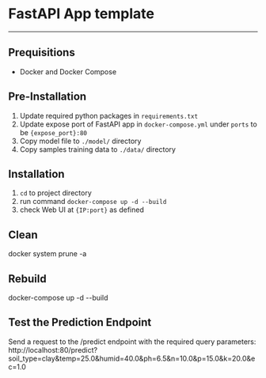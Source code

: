 # FastAPI App template

___

## Prequisitions

- Docker and Docker Compose

## Pre-Installation

1. Update required python packages in <code>requirements.txt</code>
2. Update expose port of FastAPI app in <code>docker-compose.yml</code> under <code>ports</code> to be <code>{expose_port}:80</code>
3. Copy model file to <code>./model/</code> directory
4. Copy samples training data to <code>./data/</code> directory

## Installation
1. <code>cd</code> to project directory
2. run command <code>docker-compose up -d --build</code>
3. check Web UI at <code>{IP:port}</code> as defined

## Clean
docker system prune -a

## Rebuild
docker-compose up -d --build

## Test the Prediction Endpoint
Send a request to the /predict endpoint with the required query parameters:
http://localhost:80/predict?soil_type=clay&temp=25.0&humid=40.0&ph=6.5&n=10.0&p=15.0&k=20.0&ec=1.0

